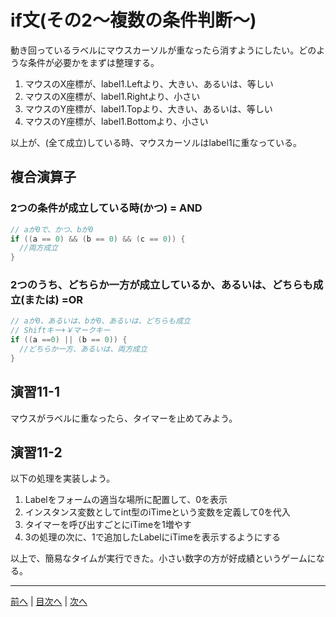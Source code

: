 # if文(その2～複数の条件判断～)
動き回っているラベルにマウスカーソルが重なったら消すようにしたい。どのような条件が必要かをまずは整理する。

1. マウスのX座標が、label1.Leftより、大きい、あるいは、等しい
2. マウスのX座標が、label1.Rightより、小さい
3. マウスのY座標が、label1.Topより、大きい、あるいは、等しい
4. マウスのY座標が、label1.Bottomより、小さい

以上が、(全て成立)している時、マウスカーソルはlabel1に重なっている。

## 複合演算子

### 2つの条件が成立している時(かつ) = AND

```cs
// aが0で、かつ、bが0
if ((a == 0) && (b == 0) && (c == 0)) {
  //両方成立
}
```

### 2つのうち、どちらか一方が成立しているか、あるいは、どちらも成立(または) =OR

```cs
// aが0、あるいは、bが0、あるいは、どちらも成立
// Shiftキー+￥マークキー
if ((a ==0) || (b == 0)) {
  //どちらか一方、あるいは、両方成立
}
```

## 演習11-1
マウスがラベルに重なったら、タイマーを止めてみよう。

## 演習11-2
以下の処理を実装しよう。

1.	Labelをフォームの適当な場所に配置して、0を表示
2.	インスタンス変数としてint型のiTimeという変数を定義して0を代入
3.	タイマーを呼び出すごとにiTimeを1増やす
4.	3の処理の次に、1で追加したLabelにiTimeを表示するようにする

以上で、簡易なタイムが実行できた。小さい数字の方が好成績というゲームになる。

---

[前へ](10.md) | [目次へ](README.md#%E7%9B%AE%E6%AC%A1) | [次へ](12.md)

